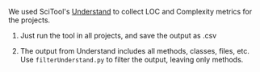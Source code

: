 We used SciTool's [Understand](https://www.scitools.com/) to collect LOC and Complexity metrics for the projects.

1) Just run the tool in all projects, and save the output as .csv

2) The output from Understand includes all methods, classes, files, etc. Use ```filterUnderstand.py``` to filter the output, leaving only methods.
